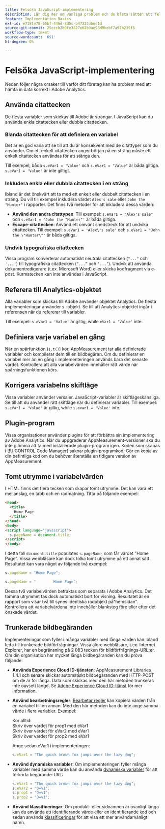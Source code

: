 ```yaml
---
title: Felsöka JavaScript-implementering
description: Lär dig mer om vanliga problem och de bästa sätten att felsöka JavaScript-implementeringen.
feature: Implementation Basics
exl-id: e7181e78-65bf-446d-8d5c-b47323dbec1d
source-git-commit: 25eccb2b9fe3827e62b0ae98d9bebf7a97b239f5
workflow-type: tm+mt
source-wordcount: '691'
ht-degree: 0%

---
```


# Felsöka JavaScript-implementering

Nedan följer några orsaker till varför ditt företag kan ha problem med att hämta in data korrekt i Adobe Analytics.

## Använda citattecken

De flesta variabler som skickas till Adobe är strängar. I JavaScript kan du använda enkla citattecken eller dubbla citattecken.

### Blanda citattecken för att definiera en variabel

Det är en god vana att se till att du är konsekvent med de citattyper som du använder. Om ett enkelt citattecken anger början på en sträng måste ett enkelt citattecken användas för att stänga den.

Till exempel, båda `s.eVar1 = 'Value'` och `s.eVar1 = "Value"` är båda giltiga. `s.eVar1 = 'Value"` är inte giltigt.

### Inkludera enkla eller dubbla citattecken i en sträng

Ibland är det önskvärt att ta med ett enkelt eller dubbelt citattecken i en sträng. Du vill till exempel inkludera värdet `Alex's sale` eller `John the "Hunter"` i rapporter. Det finns två metoder för att inkludera dessa värden:

* **Använd den andra citattypen**: Till exempel: `s.eVar1 = "Alex's sale"` och `s.eVar1 = 'John the "Hunter"'` är båda giltiga.
* **Escape-citattecken**: Använd ett omvänt snedstreck för att undvika citattecken. Till exempel: `s.eVar1 = 'Alex\'s sale'` och `s.eVar1 = "John the \"Hunter\""` är båda giltiga.

### Undvik typografiska citattecken

Vissa program konverterar automatiskt neutrala citattecken (`"..."` och `'...'`) till typografiska citattecken (`“...”` och `‘...’`). Undvik att använda dokumentredigerare (t.ex. Microsoft Word) eller skicka kodfragment via e-post. Kurmatecken kan inte användas i JavaScript.

## Referera till Analytics-objektet

Alla variabler som skickas till Adobe använder objektet Analytics. De flesta implementeringar använder `s` -objekt. Se till att Analytics-objektet ingår i referensen när du refererar till variabler.

Till exempel: `s.eVar1 = 'Value'` är giltig, while `eVar1 = 'Value'` inte.

## Definiera varje variabel en gång

När en spårfunktion (`s.t()`) kör, AppMeasurement tar alla definierade variabler och kompilerar dem till en bildbegäran. Om du definierar en variabel mer än en gång i implementeringen används bara det senaste värdet. Kontrollera att alla variabelvärden innehåller rätt värde när spårningsfunktionen körs.

## Korrigera variabelns skiftläge

Vissa variabler använder versaler. JavaScript-variabler är skiftlägeskänsliga. Se till att du använder rätt skiftläge när du definierar variabler. Till exempel: `s.eVar1 = 'Value'` är giltig, while `s.evar1 = 'Value'` inte.

## Plugin-program

Vissa organisationer använder plugins för att förbättra sin implementering av Adobe Analytics. När du uppgraderar AppMeasurement-versioner ska du inte glömma att ta med installerade plugin-program igen. Koden som skapas i [!UICONTROL Code Manager] saknar plugin-programkod. Gör en kopia av din befintliga kod om du behöver återställa en tidigare version av AppMeasurement.

## Tomt utrymme i variabelvärden

I HTML finns det flera tecken som skapar tomt utrymme. Det kan vara ett mellanslag, en tabb och en radmatning. Titta på följande exempel:

```html
<head>
  <title>
    Home Page
  </title>
</head>
<body>
<script language="javascript">
  s.pageName = document.title;
</script>
</body>
```

I detta fall `document.title` populates `s.pageName`, som får värdet &quot;Home Page&quot;. Vissa webbläsare kan dock tolka tomt utrymme på ett annat sätt. Resultatet kan vara något av följande två exempel:

```js
s.pageName = "Home Page";
```

```js
s.pageName = "        Home Page";
```

Dessa två variabelvärden betraktas som separata i Adobe Analytics. Det tomma utrymmet tas dock automatiskt bort för visning. Resultatet är en rapport som visar två till synes identiska radobjekt på&quot;hemsidan&quot;. Kontrollera att variabelvärdena inte innehåller blanksteg före eller efter det önskade värdet.

## Trunkerade bildbegäranden

Implementeringar som fyller i många variabler med långa värden kan ibland leda till trunkerade bildförfrågningar. Vissa äldre webbläsare, t.ex. Internet Explorer, har en begränsning på 2 083 tecken för bildförfrågnings-URL:er. Om din organisation har mycket långa bildbegäranden kan du pröva följande:

* **Använda Experience Cloud ID-tjänsten**: AppMeasurement Libraries 1.4.1 och senare skickar automatiskt bildbegäranden med HTTP-POST om de är för långa. Data som skickas med den här metoden trunkeras inte oavsett längd. Se [Adobe Experience Cloud ID-tjänst](https://experienceleague.adobe.com/docs/id-service/using/home.html) för mer information.
* **Använd bearbetningsregler**: [Bearbetar regler](/help/admin/admin/c-processing-rules/processing-rules.md) kan kopiera värden från en variabel till en annan. Med den här metoden kan du inte ange samma värde i flera variabler. Exempel:

   Kör alltid:<br>
Skriv över värdet för prop1 med eVar1<br>
Skriv över värdet för eVar2 med eVar1<br>
Skriv över värdet för prop2 med eVar1<br>

   Ange sedan eVar1 i implementeringen:

   ```js
   s.eVar1 = "The quick brown fox jumps over the lazy dog";
   ```

* **Använd dynamiska variabler**: Om implementeringen fyller många variabler med samma värde kan du använda [dynamiska variabler](/help/implement/vars/page-vars/dynamic-variables.md) för att förkorta begärande-URL:

   ```js
   s.eVar1 = "The quick brown fox jumps over the lazy dog";
   s.eVar2 = "D=v1";
   s.prop1 = "D=v1";
   s.prop2 = "D=v1";
   ```

* **Använd klassificeringar**: Om produkt- eller sidnamnen är ovanligt långa kan du använda ett identifierande värde eller en identifierande kod och sedan använda [klassificeringar](/help/components/classifications/c-classifications.md) för att visa ett mer användarvänligt namn.
